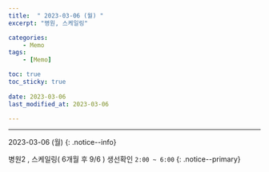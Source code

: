 ```yaml
---
title:  " 2023-03-06 (월) "
excerpt: "병원, 스케일링"

categories:
    - Memo
tags:
    - [Memo]

toc: true
toc_sticky: true
 
date: 2023-03-06
last_modified_at: 2023-03-06

---
```

- - -

2023-03-06 (월)
{: .notice--info}


병원2 , 스케일링( 6개월 후  9/6 ) 생선확인 `2:00 ~ 6:00`
{: .notice--primary}


<!-- {: .notice}
{: .notice--primary}
{: .notice--info}
{: .notice--warning}
{: .notice--success}
{: .notice--danger} 
😄 😐 
-->

